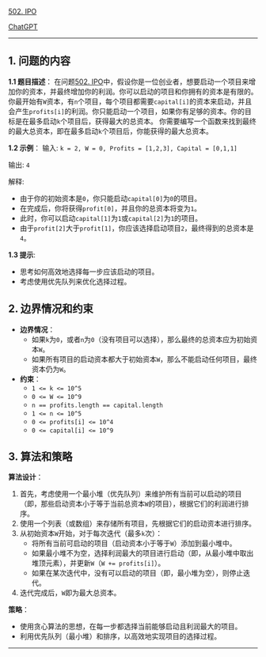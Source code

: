 [502. IPO](https://leetcode.cn/problems/ipo)

[ChatGPT](https://chat.openai.com/share/49413abe-ba3d-44e3-8eac-4062e75683a7)

---

## 1. 问题的内容
**1.1 题目描述**：
在问题[502. IPO](https://leetcode.cn/problems/ipo)中，假设你是一位创业者，想要启动一个项目来增加你的资本，并最终增加你的利润。你可以启动的项目和你拥有的资本是有限的。你最开始有`W`资本，有`n`个项目，每个项目都需要`capital[i]`的资本来启动，并且会产生`profits[i]`的利润。你只能启动一个项目，如果你有足够的资本。你的目标是在最多启动`k`个项目后，获得最大的总资本。
你需要编写一个函数来找到最终的最大总资本，即在最多启动`k`个项目后，你能获得的最大总资本。

**1.2 示例**：
输入: `k = 2, W = 0, Profits = [1,2,3], Capital = [0,1,1]`

输出: `4`

解释:
- 由于你的初始资本是`0`，你只能启动`capital[0]`为`0`的项目。
- 在完成后，你将获得`profit[0]`，并且你的总资本将变为`1`。
- 此时，你可以启动`capital[1]`为`1`或`capital[2]`为`1`的项目。
- 由于`profit[2]`大于`profit[1]`，你应该选择启动项目`2`，最终得到的总资本是`4`。

**1.3 提示**:
- 思考如何高效地选择每一步应该启动的项目。
- 考虑使用优先队列来优化选择过程。

## 2. 边界情况和约束
- **边界情况**：
  - 如果`k`为`0`，或者`n`为`0`（没有项目可以选择），那么最终的总资本应为初始资本`W`。
  - 如果所有项目的启动资本都大于初始资本`W`，那么不能启动任何项目，最终资本仍为`W`。
- **约束**：
  - `1 <= k <= 10^5`
  - `0 <= W <= 10^9`
  - `n == profits.length == capital.length`
  - `1 <= n <= 10^5`
  - `0 <= profits[i] <= 10^4`
  - `0 <= capital[i] <= 10^9`


## 3. 算法和策略
**算法设计**：
1. 首先，考虑使用一个最小堆（优先队列）来维护所有当前可以启动的项目（即，那些启动资本小于等于当前总资本`W`的项目），根据它们的利润进行排序。
2. 使用一个列表（或数组）来存储所有项目，先根据它们的启动资本进行排序。
3. 从初始资本`W`开始，对于每次迭代（最多`k`次）：
   - 将所有当前可启动的项目（启动资本小于等于`W`）添加到最小堆中。
   - 如果最小堆不为空，选择利润最大的项目进行启动（即，从最小堆中取出堆顶元素），并更新`W`（`W += profits[i]`）。
   - 如果在某次迭代中，没有可以启动的项目（即，最小堆为空），则停止迭代。
4. 迭代完成后，`W`即为最大总资本。

**策略**：
- 使用贪心算法的思想，在每一步都选择当前能够启动且利润最大的项目。
- 利用优先队列（最小堆）和排序，以高效地实现项目的选择过程。

---